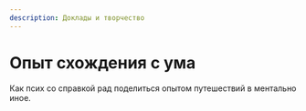 ```yaml
---
description: Доклады и творчество
---
```


# Опыт схождения с ума

Как псих со справкой рад поделиться опытом путешествий в ментально иное.&#x20;
